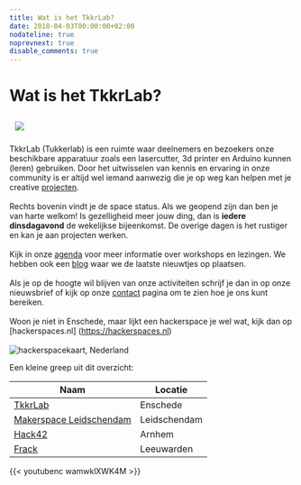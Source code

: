 ```yaml
---
title: Wat is het TkkrLab?
date: 2018-04-03T00:00:00+02:00
nodateline: true
noprevnext: true
disable_comments: true
---
```


# Wat is het TkkrLab?

<img style="margin: 10px;" src="/images/trouw.jpg">

<br />

TkkrLab (Tukkerlab) is een ruimte waar deelnemers en bezoekers onze beschikbare apparatuur zoals een lasercutter, 3d printer en Arduino kunnen (leren) gebruiken. Door het uitwisselen van kennis en ervaring in onze community is er altijd wel iemand aanwezig die je op weg kan helpen met je creative [projecten](/projects/).
<br />
<br />
Rechts bovenin vindt je de space status. Als we geopend zijn dan ben je van harte welkom!
Is gezelligheid meer jouw ding, dan is **iedere dinsdagavond** de wekelijkse bijeenkomst. De overige dagen is het rustiger en kan je aan projecten werken.
<br />
<br />
Kijk in onze [agenda](/agenda/) voor meer informatie over workshops en lezingen. We hebben ook een [blog](/nieuws/) waar we de laatste nieuwtjes op plaatsen.
<br />
<br />
Als je op de hoogte wil blijven van onze activiteiten schrijf je dan in op onze nieuwsbrief of kijk op onze [contact](/contact/) pagina om te zien hoe je ons kunt bereiken.
<br />
<br />
Woon je niet in Enschede, maar lijkt een hackerspace je wel wat, kijk dan op [hackerspaces.nl] (https://hackerspaces.nl)
<br />
<br />
![hackerspacekaart, Nederland](/images/Hackerspaces_nederland_kaart.png)  

Een kleine greep uit dit overzicht:

Naam | Locatie 
--- | ---
[TkkrLab](https://www.tkkrlab.space/) | Enschede
[Makerspace Leidschendam](https://revspace.nl/) | Leidschendam
[Hack42](https://hack42.nl/) | Arnhem
[Frack](https://frack.nl/) | Leeuwarden

{{< youtubenc wamwklXWK4M >}}

